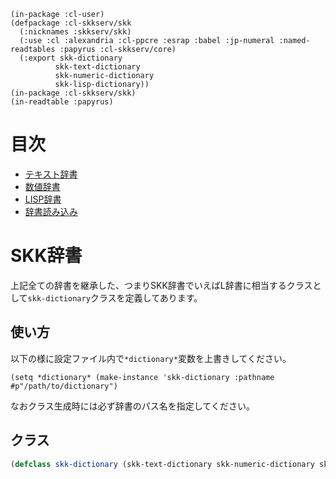     (in-package :cl-user)
    (defpackage :cl-skkserv/skk
      (:nicknames :skkserv/skk)
      (:use :cl :alexandria :cl-ppcre :esrap :babel :jp-numeral :named-readtables :papyrus :cl-skkserv/core)
      (:export skk-dictionary
              skk-text-dictionary
              skk-numeric-dictionary
              skk-lisp-dictionary))
    (in-package :cl-skkserv/skk)
    (in-readtable :papyrus)

# 目次

<!--
Copyright (C) 2017 asciian

This program is free software; you can redistribute it and/or modify
it under the terms of the GNU General Public License as published by
the Free Software Foundation; either version 3 of the License, or
(at your option) any later version.

This program is distributed in the hope that it will be useful,
but WITHOUT ANY WARRANTY; without even the implied warranty of
MERCHANTABILITY or FITNESS FOR A PARTICULAR PURPOSE.  See the
GNU General Public License for more details.

You should have received a copy of the GNU General Public License
along with this program; if not, write to the Free Software Foundation,
Inc., 51 Franklin Street, Fifth Floor, Boston, MA 02110-1301  USA
-->

- [テキスト辞書](/cl-skkserv/index.html?source=skk/text.md)
- [数値辞書](/cl-skkserv/index.html?source=skk/numeric.md)
- [LISP辞書](/cl-skkserv/index.html?source=skk/lisp.md)
- [辞書読み込み](/cl-skkserv/index.html?source=skk/util.md)

# SKK辞書

上記全ての辞書を継承した、つまりSKK辞書でいえばL辞書に相当するクラスとして`skk-dictionary`クラスを定義してあります。

## 使い方

以下の様に設定ファイル内で`*dictionary*`変数を上書きしてください。

    (setq *dictionary* (make-instance 'skk-dictionary :pathname #p"/path/to/dictionary")

なおクラス生成時には必ず辞書のパス名を指定してください。

## クラス

```lisp
(defclass skk-dictionary (skk-text-dictionary skk-numeric-dictionary skk-lisp-dictionary) ())
```
